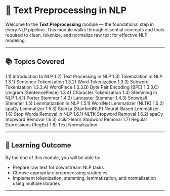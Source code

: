 # 🧹 Text Preprocessing in NLP

Welcome to the **Text Preprocessing** module — the foundational step in every NLP pipeline. This module walks through essential concepts and tools required to clean, tokenize, and normalize raw text for effective NLP modeling.

---

## 📚 Topics Covered

1.1) Introduction to NLP
1.2) Text Processing in NLP
1.3) Tokenization in NLP
	1.3.1) Sentence Tokenization
	1.3.2) Word Tokenization
	1.3.3) Subword Tokenization
		1.3.3.A) WordPiece
		1.3.3.B) Byte Pair Encoding (BPE)
		1.3.3.C) Unigram (SentencePiece)
	1.3.4) Character Tokenization
1.4) Stemming in NLP
	 1.4.1) Porter Stemmer
	 1.4.2) Lancaster Stemmer
	 1.4.3) Snowball Stemmer
1.5) Lemmatization in NLP
	 1.5.1) WordNet Lemmatizer (NLTK)
	 1.5.2) spaCy Lemmatizer
	 1.5.3) Stanza (StanfordNLP) Neural-Based Lemmatizer
1.6) Stop Words Removal in NLP
	 1.6.1) NLTK Stopword Removal
	 1.6.2) spaCy Stopword Removal
	 1.6.3) scikit-learn Stopword Removal
1.7) Regular Expressions (RegEx)
1.8) Text Normalization

---

## 🧠 Learning Outcome

By the end of this module, you will be able to:
- Prepare raw text for downstream NLP tasks
- Choose appropriate preprocessing strategies
- Implement tokenization, stemming, lemmatization, and normalization using multiple libraries

---
